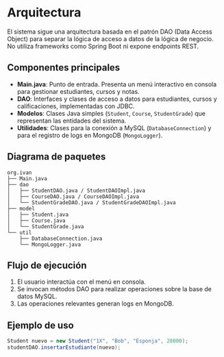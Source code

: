 # Arquitectura

El sistema sigue una arquitectura basada en el patrón DAO (Data Access Object) para separar la lógica de acceso a datos de la lógica de negocio. No utiliza frameworks como Spring Boot ni expone endpoints REST.

## Componentes principales

- **Main.java**: Punto de entrada. Presenta un menú interactivo en consola para gestionar estudiantes, cursos y notas.
- **DAO**: Interfaces y clases de acceso a datos para estudiantes, cursos y calificaciones, implementadas con JDBC.
- **Modelos**: Clases Java simples (`Student`, `Course`, `StudentGrade`) que representan las entidades del sistema.
- **Utilidades**: Clases para la conexión a MySQL (`DatabaseConnection`) y para el registro de logs en MongoDB (`MongoLogger`).

## Diagrama de paquetes

```
org.ivan
├── Main.java
├── dao
│   ├── StudentDAO.java / StudentDAOImpl.java
│   ├── CourseDAO.java / CourseDAOImpl.java
│   └── StudentGradeDAO.java / StudentGradeDAOImpl.java
├── model
│   ├── Student.java
│   ├── Course.java
│   └── StudentGrade.java
└── util
    ├── DatabaseConnection.java
    └── MongoLogger.java
```

## Flujo de ejecución

1. El usuario interactúa con el menú en consola.
2. Se invocan métodos DAO para realizar operaciones sobre la base de datos MySQL.
3. Las operaciones relevantes generan logs en MongoDB.

## Ejemplo de uso

```java
Student nuevo = new Student("1X", "Bob", "Esponja", 28000);
studentDAO.insertarEstudiante(nuevo);
```
